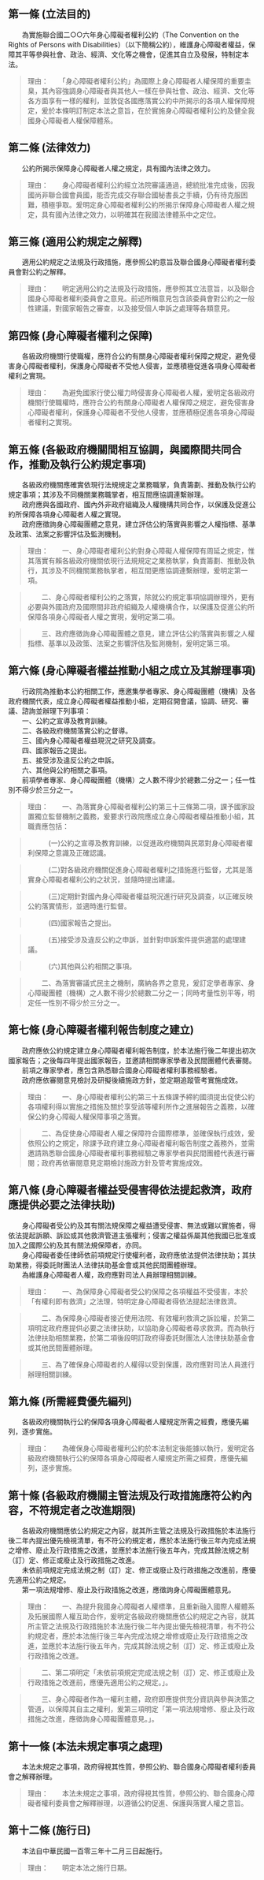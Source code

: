 第一條 (立法目的)
-----------------
　　為實施聯合國二○○六年身心障礙者權利公約（The Convention on the Rights of Persons with Disabilities）（以下簡稱公約），維護身心障礙者權益，保障其平等參與社會、政治、經濟、文化等之機會，促進其自立及發展，特制定本法。  
> 理由：　　「身心障礙者權利公約」為國際上身心障礙者人權保障的重要圭臬，其內容強調身心障礙者與其他人一樣在參與社會、政治、經濟、文化等各方面享有一樣的權利，並敦促各國應落實公約中所揭示的各項人權保障規定，爰於本條明訂制定本法之意旨，在於實施身心障礙者權利公約及健全我國身心障礙者人權保障體系。



第二條 (法律效力)
-----------------
　　公約所揭示保障身心障礙者人權之規定，具有國內法律之效力。  
> 理由：　　身心障礙者權利公約經立法院審議通過，總統批准完成後，因我國尚非聯合國會員國，能否完成交存聯合國秘書長之手續，仍有待克服困難，積極爭取。爰明定身心障礙者權利公約所揭示保障身心障礙者人權之規定，具有國內法律之效力，以明確其在我國法律體系中之定位。



第三條 (適用公約規定之解釋)
---------------------------
　　適用公約規定之法規及行政措施，應參照公約意旨及聯合國身心障礙者權利委員會對公約之解釋。  
> 理由：　　明定適用公約之法規及行政措施，應參照其立法意旨，以及聯合國身心障礙者權利委員會之意見。前述所稱意見包含該委員會對公約之一般性建議，對國家報告之審查，以及接受個人申訴之處理等各類意見。



第四條 (身心障礙者權利之保障)
-----------------------------
　　各級政府機關行使職權，應符合公約有關身心障礙者權利保障之規定，避免侵害身心障礙者權利，保護身心障礙者不受他人侵害，並應積極促進各項身心障礙者權利之實現。  
> 理由：　　為避免國家行使公權力時侵害身心障礙者人權，爰明定各級政府機關行使職權時，應符合公約有關身心障礙者人權保障之規定，避免侵害身心障礙者權利，保護身心障礙者不受他人侵害，並應積極促進各項身心障礙者權利之實現。



第五條 (各級政府機關間相互協調，與國際間共同合作，推動及執行公約規定事項)
-------------------------------------------------------------------------
　　各級政府機關應確實依現行法規規定之業務職掌，負責籌劃、推動及執行公約規定事項；其涉及不同機關業務職掌者，相互間應協調連繫辦理。  
　　政府應與各國政府、國內外非政府組織及人權機構共同合作，以保護及促進公約所保障各項身心障礙者人權之實現。  
　　政府應徵詢身心障礙團體之意見，建立評估公約落實與影響之人權指標、基準及政策、法案之影響評估及監測機制。  
> 理由：　　一、身心障礙者權利公約對身心障礙人權保障有周延之規定，惟其落實有賴各級政府機關依現行法規規定之業務執掌，負責籌劃、推動及執行，其涉及不同機關業務執掌者，相互間更應協調連繫辦理，爰明定第一項。

> 　　二、身心障礙者權利公約之落實，除就公約規定事項協調辦理外，更有必要與外國政府及國際間非政府組織及人權機構合作，以保護及促進公約所保障各項身心障礙者人權之實現，爰明定第二項。

> 　　三、政府應徵詢身心障礙團體之意見，建立評估公約落實與影響之人權指標、基準以及政策、法案之影響評估及監測機制，爰明定第三項。



第六條 (身心障礙者權益推動小組之成立及其辦理事項)
-------------------------------------------------
　　行政院為推動本公約相關工作，應邀集學者專家、身心障礙團體（機構）及各政府機關代表，成立身心障礙者權益推動小組，定期召開會議，協調、研究、審議、諮詢並辦理下列事項：  
　　一、公約之宣導及教育訓練。  
　　二、各級政府機關落實公約之督導。  
　　三、國內身心障礙者權益現況之研究及調查。  
　　四、國家報告之提出。  
　　五、接受涉及違反公約之申訴。  
　　六、其他與公約相關之事項。  
　　前項學者專家、身心障礙團體（機構）之人數不得少於總數二分之一；任一性別不得少於三分之一。  
> 理由：　　一、為落實身心障礙者權利公約第三十三條第二項，課予國家設置獨立監督機制之義務，爰要求行政院應成立身心障礙者權益推動小組，其職責應包括：

> 　　　(一)公約之宣導及教育訓練，以促進政府機關與民眾對身心障礙者權利保障之意識及正確認識。

> 　　　(二)對各級政府機關促進身心障礙者權利之措施進行監督，尤其是落實身心障礙者權利公約之狀況，並隨時提出建議。

> 　　　(三)定期針對國內身心障礙者權益現況進行研究及調查，以正確反映公約落實情形，並適時進行監督。

> 　　　(四)國家報告之提出。

> 　　　(五)接受涉及違反公約之申訴，並針對申訴案件提供適當的處理建議。

> 　　　(六)其他與公約相關之事項。

> 　　二、為落實審議式民主之機制，廣納各界之意見，爰訂定學者專家、身心障礙團體（機構）之人數不得少於總數二分之一；同時考量性別平等，明定任一性別不得少於三分之一。



第七條 (身心障礙者權利報告制度之建立)
-------------------------------------
　　政府應依公約規定建立身心障礙者權利報告制度，於本法施行後二年提出初次國家報告；之後每四年提出國家報告，並邀請相關專家學者及民間團體代表審閱。  
　　前項之專家學者，應包含熟悉聯合國身心障礙者權利事務經驗者。  
　　政府應依審閱意見檢討及研擬後續施政方針，並定期追蹤管考實施成效。  
> 理由：　　一、身心障礙者權利公約第三十五條課予締約國須提出促使公約各項權利得以實施之措施及關於享受該等權利所作之進展報告之義務，以確保公約身心障礙人權保障事項之落實。

> 　　二、為促使身心障礙者人權之保障符合國際標準，並確保執行成效，爰依照公約之規定，除課予政府建立身心障礙者權利報告制度之義務外，並需邀請熟悉聯合國身心障礙者權利事務經驗之專家學者與民間團體代表進行審閱；政府再依審閱意見定期檢討施政方針及管考實施成效。



第八條 (身心障礙者權益受侵害得依法提起救濟，政府應提供必要之法律扶助)
---------------------------------------------------------------------
　　身心障礙者受公約及其有關法規保障之權益遭受侵害、無法或難以實施者，得依法提起訴願、訴訟或其他救濟管道主張權利；侵害之權益係屬其他我國已批准或加入之國際公約及其有關法規保障者，亦同。  
　　身心障礙者委任律師依前項規定行使權利者，政府應依法提供法律扶助；其扶助業務，得委託財團法人法律扶助基金會或其他民間團體辦理。  
　　為維護身心障礙者人權，政府應對司法人員辦理相關訓練。  
> 理由：　　一、為保障身心障礙者受公約保障之各項權益不受侵害，本於「有權利即有救濟」之法理，特明定身心障礙者得依法提起法律救濟。

> 　　二、為保障身心障礙者接近使用法院、有效權利救濟之訴訟權，於第二項明定政府應提供必要之法律扶助，以協助身心障礙者尋求救濟。而為執行法律扶助相關業務，於第二項後段明訂政府得委託財團法人法律扶助基金會或其他民間團體辦理。

> 　　三、為了確保身心障礙者的人權得以受到保護，政府應對司法人員進行辦理相關訓練。



第九條 (所需經費優先編列)
-------------------------
　　各級政府機關執行公約保障各項身心障礙者人權規定所需之經費，應優先編列，逐步實施。  
> 理由：　　為確保身心障礙者權利公約於本法制定後能據以執行，爰明定各級政府機關執行公約保障各項身心障礙者人權規定所需之經費，應優先編列，逐步實施。



第十條 (各級政府機關主管法規及行政措施應符公約內容，不符規定者之改進期限)
-------------------------------------------------------------------------
　　各級政府機關應依公約規定之內容，就其所主管之法規及行政措施於本法施行後二年內提出優先檢視清單，有不符公約規定者，應於本法施行後三年內完成法規之增修、廢止及行政措施之改進，並應於本法施行後五年內，完成其餘法規之制（訂）定、修正或廢止及行政措施之改進。  
　　未依前項規定完成法規之制（訂）定、修正或廢止及行政措施之改進前，應優先適用公約之規定。  
　　第一項法規增修、廢止及行政措施之改進，應徵詢身心障礙團體意見。  
> 理由：　　一、為提升我國身心障礙者人權標準，且重新融入國際人權體系及拓展國際人權互助合作，爰明定各級政府機關應依公約規定之內容，就其所主管之法規及行政措施於本法施行後二年內提出優先檢視清單，有不符公約規定者，應於本法施行後三年內完成法規之增修或廢止及行政措施之改進，並應於本法施行後五年內，完成其餘法規之制（訂）定、修正或廢止及行政措施之改進。

> 　　二、第二項明定「未依前項規定完成法規之制（訂）定、修正或廢止及行政措施之改進前，應優先適用公約之規定。」。

> 　　三、身心障礙者作為一權利主體，政府即應提供充分資訊與參與決策之管道，以保障其自主之權利，爰第三項明定「第一項法規增修、廢止及行政措施之改進，應徵詢身心障礙團體意見。」。



第十一條 (本法未規定事項之處理)
-------------------------------
　　本法未規定之事項，政府得視其性質，參照公約、聯合國身心障礙者權利委員會之解釋辦理。  
> 理由：　　本法未規定之事項，政府得視其性質，參照公約、聯合國身心障礙者權利委員會之解釋辦理，以遵循公約促進、保護與落實人權之意旨。



第十二條 (施行日)
-----------------
　　本法自中華民國一百零三年十二月三日起施行。  
> 理由：　　明定本法之施行日期。
